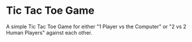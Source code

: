 # Tic Tac Toe Game
A simple Tic Tac Toe Game for either "1 Player vs the Computer" or "2 vs 2 Human Players" against each other.
